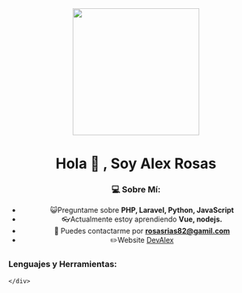 <div id="header" align="center">
    <img src="https://giphy.com/embed/k0ijJhqrUP4T2EvmJ1" width="250"/>
    <h1 align="center"> Hola 👋 , Soy Alex Rosas</h1>
    <h3 align="center>Un desarrollador web full stack de Perú, me encanta desarrollar aplicaciones web, los videojuegos y disfruto de una buena taza de café.</h3>
</div> 
               
---
               
### 💻 Sobre Mí:

- 😺Preguntame sobre **PHP, Laravel, Python, JavaScript**
- 👓Actualmente estoy aprendiendo **Vue, nodejs.** 
- 📧 Puedes contactarme por **rosasrias82@gamil.com**
- ✏️Website [DevAlex](devalex.com)

<div align=left>
    <h3>Lenguajes y Herramientas: </h3>
    <div>
    
    </div>
</div>
